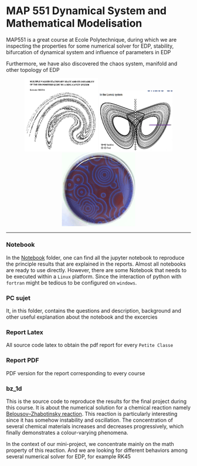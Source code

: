 
# MAP 551 Dynamical System and Mathematical Modelisation 

MAP551 is a great course at Ecole Polytechnique, during which we are inspecting the properties for some numerical solver for EDP,
stability, bifurcation of dynamical system and influence of parameters in EDP

Furthermore, we have also discovered the chaos system, manifold and other topology of EDP 
<div align="center">
    <img src="NoteBook/img/2andHalfDim.png", width="200">
    <img src="NoteBook/img/Lorentz.png", width="200">
    <img src="NoteBook/img/BZ_reaction.png", width="200">
</div>

----

### Notebook
In the [Notebook](https://github.com/sun-te/MAP551/tree/master/NoteBook) folder, one can find all the jupyter notebook 
to reproduce the principle results that are explained in the reports.  Almost all notebooks are ready to use directly.
However, there are some Notebook that needs to be executed within a `Linux` platform. Since the interaction of python 
with `fortran` might be tedious to be configured on `windows`.

### PC sujet

It, in this folder, contains the questions and description, background and other useful explanation about the notebook and
the excercies

### Report Latex

All source code latex to obtain the pdf report for every ``Petite Classe``

### Report PDF

PDF version for the report corresponding to every course

### bz_1d

This is the source code to reproduce the results for the final project during this course. It is about the numerical solution
for a chemical reaction namely [Belousov–Zhabotinsky reaction](https://en.wikipedia.org/wiki/Belousov%E2%80%93Zhabotinsky_reaction).
This reaction is particularly interesting since it has somehow instability and oscillation. The concentration of several 
chemical materials increases and decreases progressively, which finally demonstrates a colour-varying phenomena. 

In the context of our mini-project, we concentrate mainly on the math property of this reaction. And we are looking for 
different behaviors among several numerical solver for EDP, for example RK45 


